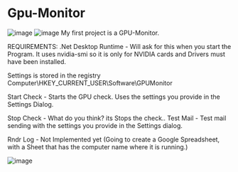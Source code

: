 # Gpu-Monitor
![image](https://user-images.githubusercontent.com/35293441/213869750-b99d7018-500b-42bd-8368-315bdbd757ac.png)
![image](https://user-images.githubusercontent.com/35293441/213870025-bcdd3836-7439-47a1-b9e9-f9efdf3c83ee.png)
My first project is a GPU-Monitor.

REQUIREMENTS:
.Net Desktop Runtime - Will ask for this when you start the Program.
It uses nvidia-smi so it is only for NVIDIA cards and Drivers must have been installed.

Settings is stored in the registry
Computer\HKEY_CURRENT_USER\Software\GPUMonitor

Start Check - Starts the GPU check. 
Uses the settings you provide in the Settings Dialog.


Stop Check - What do you think? its Stops the check..
Test Mail - Test mail sending with the settings you provide in the Settings dialog.


Rndr Log - Not Implemented yet (Going to create a Google Spreadsheet, with a Sheet that has the computer name where it is running.)

![image](https://user-images.githubusercontent.com/35293441/213870527-93b216dc-029f-4ca5-b082-b2507f5eaabd.png)


